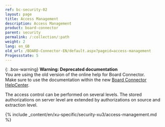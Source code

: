 ```yaml
---
ref: bc-security-02
layout: page
title: Access Management
description: Access Management
product: board-connector
parent: security
permalink: /:collection/:path
weight: 2
lang: en_GB
old_url: /BOARD-Connector-EN/default.aspx?pageid=access-management
Progessstate: 5
---
```


{: .box-warning}
**Warning: Deprecated documentation** <br>
You are using the old version of the online help for Board Connector.<br>
Make sure to use the documentation within the new [Board Connector HelpCenter](https://helpcenter.theobald-software.com/board-connector/documentation/introduction/).

The access control can be performed on several levels. The stored authorizations on server level are extended by authorizations on source and extraction level.

{% include _content/en/xu-specific/security-xu3/access-management.md %}